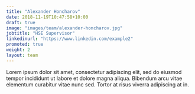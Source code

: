 ```yaml
---
title: "Alexander Honcharov"
date: 2018-11-19T10:47:58+10:00
draft: true
image: "images/team/alexander-honcharov.jpg"
jobtitle: "HSE Supervisor"
linkedinurl: "https://www.linkedin.com/example2"
promoted: true
weight: 2
layout: team
---
```


Lorem ipsum dolor sit amet, consectetur adipiscing elit, sed do eiusmod tempor incididunt ut labore et dolore magna aliqua. Bibendum arcu vitae elementum curabitur vitae nunc sed. Tortor at risus viverra adipiscing at in.
